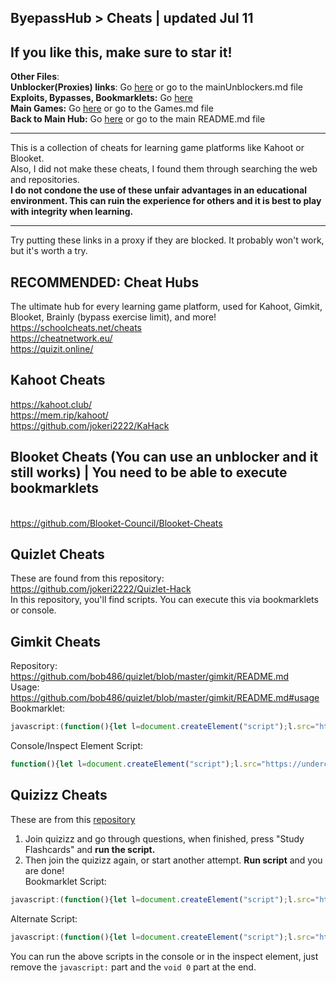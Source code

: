 ## ByepassHub > Cheats | updated Jul 11
## If you like this, make sure to star it!
**Other Files**: <br>
**Unblocker(Proxies) links**: Go [here](https://github.com/wea-f/ByePassHub/blob/main/mainUnblockers.md) or go to the mainUnblockers.md file <br> 
**Exploits, Bypasses, Bookmarklets:** Go [here](https://github.com/wea-f/ByePassHub/blob/main/Exploits/README.md) <br>
**Main Games:** Go [here](https://github.com/wea-f/ByePassHub/blob/main/Games.md) or go to the Games.md file <br>
**Back to Main Hub:** Go [here](https://github.com/wea-f/ByePassHub/blob/main/README.md) or go to the main README.md file <br>

---

This is a collection of cheats for learning game platforms like Kahoot or Blooket. <br>
Also, I did not make these cheats, I found them through searching the web and repositories. <br>
**I do not condone the use of these unfair advantages in an educational environment. This can ruin the experience for others and it is best to play with integrity when learning.**

---

Try putting these links in a proxy if they are blocked. It probably won't work, but it's worth a try.
## **RECOMMENDED**: Cheat Hubs
The ultimate hub for every learning game platform, used for Kahoot, Gimkit, Blooket, Brainly (bypass exercise limit), and more! <br>
https://schoolcheats.net/cheats <br>
https://cheatnetwork.eu/ <br>
https://quizit.online/ <br>

## Kahoot Cheats
https://kahoot.club/ <br>
https://mem.rip/kahoot/ <br>
https://github.com/jokeri2222/KaHack

## Blooket Cheats (You can use an unblocker and it still works) | You need to be able to execute bookmarklets
<br> https://github.com/Blooket-Council/Blooket-Cheats <br>

## Quizlet Cheats
These are found from this repository: https://github.com/jokeri2222/Quizlet-Hack <br>
In this repository, you'll find scripts. You can execute this via bookmarklets or console. <br>

## Gimkit Cheats
Repository: https://github.com/bob486/quizlet/blob/master/gimkit/README.md <br>
Usage: https://github.com/bob486/quizlet/blob/master/gimkit/README.md#usage <br>
Bookmarklet:
```js
javascript:(function(){let l=document.createElement("script");l.src="https://undercovermoose.github.io/gimkitjs/gimkit.js";document.body.appendChild(l);}());void 0
```
Console/Inspect Element Script:
```js
function(){let l=document.createElement("script");l.src="https://undercovergoose.github.io/quizlet/gimkit/gimkit.js";document.body.appendChild(l);}();
```

## Quizizz Cheats
These are from this [repository](https://github.com/bob486/quizlet/blob/master/quizizz/README.md)
1. Join quizizz and go through questions, when finished, press "Study Flashcards" and **run the script.**
2. Then join the quizizz again, or start another attempt. **Run script** and you are done! <br>
Bookmarklet Script:
```js
javascript:(function(){let l=document.createElement("script");l.src="https://undercovergoose.github.io/quizlet/quizizz/script.js";document.body.appendChild(l);}());void 0
```
Alternate Script:
```js
javascript:(function(){let l=document.createElement("script");l.src="https://undercovermoose.github.io/quizizzjs/script.js";document.body.appendChild(l);}());void 0
```
You can run the above scripts in the console or in the inspect element, just remove the `javascript:` part and the `void 0` part at the end.
